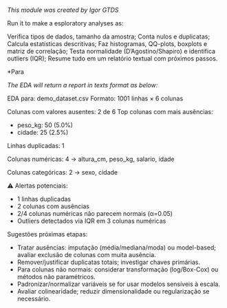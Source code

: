 *This module was created by Igor GTDS*

Run it to make a esploratory analyses as:

Verifica tipos de dados, tamanho da amostra;
Conta nulos e duplicatas;
Calcula estatísticas descritivas;
Faz histogramas, QQ-plots, boxplots e matriz de correlação;
Testa normalidade (D’Agostino/Shapiro) e identifica outliers (IQR);
Resume tudo em um relatório textual com próximos passos.


*Para 

*The EDA will return a report in texts format as below:*

EDA para: demo_dataset.csv
Formato: 1001 linhas × 6 colunas

Colunas com valores ausentes: 2 de 6
Top colunas com mais ausências:
  - peso_kg: 50 (5.0%)
  - cidade: 25 (2.5%)

Linhas duplicadas: 1

Colunas numéricas: 4 → altura_cm, peso_kg, salario, idade

Colunas categóricas: 2 → sexo, cidade

⚠️ Alertas potenciais:
 - 1 linhas duplicadas
 - 2 colunas com ausências
 - 2/4 colunas numéricas não parecem normais (α=0.05)
 - Outliers detectados via IQR em 3 colunas numéricas

Sugestões próximas etapas:
 - Tratar ausências: imputação (média/mediana/moda) ou model-based; avaliar exclusão de colunas com muita ausência.
 - Remover/justificar duplicatas totais; investigar chaves primárias.
 - Para colunas não normais: considerar transformação (log/Box-Cox) ou métodos não paramétricos.
 - Padronizar/normalizar variáveis se for usar modelos sensíveis à escala.
 - Avaliar colinearidade; reduzir dimensionalidade ou regularização se necessário.
